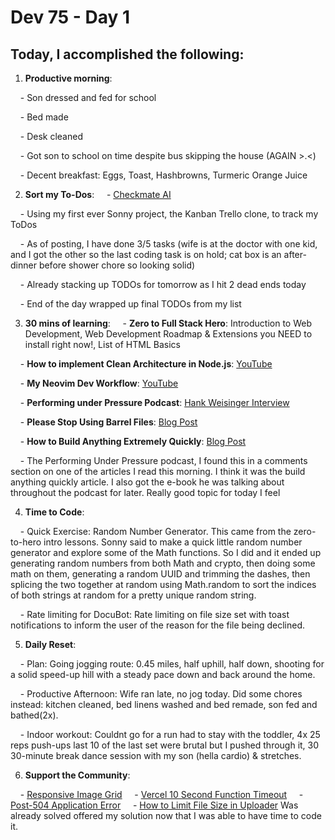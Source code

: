 # Dev 75 - Day 1

## Today, I accomplished the following:

1. **Productive morning**:

    - Son dressed and fed for school

    - Bed made

    - Desk cleaned

    - Got son to school on time despite bus skipping the house (AGAIN >.<)

    - Decent breakfast: Eggs, Toast, Hashbrowns, Turmeric Orange Juice

2. **Sort my To-Dos**:
    - [Checkmate AI](https://checkmate-ai.vercel.app/)

    - Using my first ever Sonny project, the Kanban Trello clone, to track my ToDos

    - As of posting, I have done 3/5 tasks (wife is at the doctor with one kid, and I got the other so the last coding task is on hold; cat box is an after-dinner before shower chore so looking solid)

    - Already stacking up TODOs for tomorrow as I hit 2 dead ends today

    - End of the day wrapped up final TODOs from my list

3. **30 mins of learning**:
    - **Zero to Full Stack Hero**: Introduction to Web Development, Web Development Roadmap & Extensions you NEED to install right now!, List of HTML Basics

    - **How to implement Clean Architecture in Node.js**: [YouTube](https://www.youtube.com/watch?v=VmY22KuRDbk)

    - **My Neovim Dev Workflow**: [YouTube](https://www.youtube.com/watch?v=G7-qUMKSH_Y)

    - **Performing under Pressure Podcast**: [Hank Weisinger Interview](https://ozanvarol.com/hank-weisinger/)

    - **Please Stop Using Barrel Files**: [Blog Post](https://tkdodo.eu/blog/please-stop-using-barrel-files)

    - **How to Build Anything Extremely Quickly**: [Blog Post](https://learnhowtolearn.org/how-to-build-extremely-quickly)

    - The Performing Under Pressure podcast, I found this in a comments section on one of the articles I read this morning. I think it was the build anything quickly article. I also got the e-book he was talking about throughout the podcast for later. Really good topic for today I feel

4. **Time to Code**:

    - Quick Exercise: Random Number Generator. This came from the zero-to-hero intro lessons. Sonny said to make a quick little random number generator and explore some of the Math functions. So I did and it ended up generating random numbers from both Math and crypto, then doing some math on them, generating a random UUID and trimming the dashes, then splicing the two together at random using Math.random to sort the indices of both strings at random for a pretty unique random string.

    - Rate limiting for DocuBot: Rate limiting on file size set with toast notifications to inform the user of the reason for the file being declined.

5. **Daily Reset**:

    - Plan: Going  jogging route: 0.45 miles, half uphill, half down, shooting for a solid speed-up hill with a steady pace down and back around the home.

    - Productive Afternoon: Wife ran late, no jog today. Did some chores instead: kitchen cleaned, bed linens washed and bed remade, son fed and bathed(2x).

    - Indoor workout: Couldnt go for a run had to stay with the toddler, 4x 25 reps push-ups last 10 of the last set were brutal but I pushed through it, 30 30-minute break dance session with my son (hella cardio) & stretches.

6. **Support the Community**:

    - [Responsive Image Grid](https://www.skool.com/universityofcode/responsive-image-grid?p=0c7333e3)
    - [Vercel 10 Second Function Timeout](https://www.skool.com/universityofcode/vercel-10-second-function-time-out-please-read?p=106dca26)
    - [Post-504 Application Error](https://www.skool.com/universityofcode/post-504-application-error-a-client-side-exception-has-occurred)
    - [How to Limit File Size in Uploader](https://www.skool.com/universityofcode/how-to-limit-file-size-in-uploader) Was already solved offered my solution now that I was able to have time to code it.

